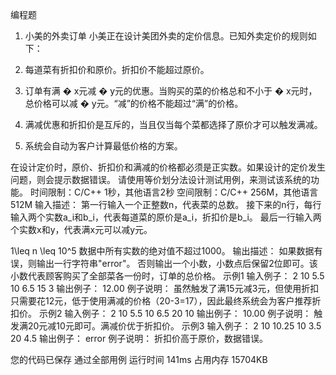 编程题

1. 小美的外卖订单
   小美正在设计美团外卖的定价信息。已知外卖定价的规则如下：

1. 每道菜有折扣价和原价。折扣价不能超过原价。
1. 订单有满
   �
   x元减
   �
   y元的优惠。当购买的菜的价格总和不小于
   �
   x元时，总价格可以减
   �
   y元。“减”的价格不能超过“满”的价格。
1. 满减优惠和折扣价是互斥的，当且仅当每个菜都选择了原价才可以触发满减。
1. 系统会自动为客户计算最低价格的方案。

在设计定价时，原价、折扣价和满减的价格都必须是正实数。如果设计的定价发生问题，则会提示数据错误。
请使用等价划分法设计测试用例，来测试该系统的功能。
时间限制：C/C++ 1秒，其他语言2秒
空间限制：C/C++ 256M，其他语言512M
输入描述：
第一行输入一个正整数n，代表菜的总数。
接下来的n行，每行输入两个实数a_i和b_i，代表每道菜的原价是a_i，折扣价是b_i。
最后一行输入两个实数x和y，代表满x元可以减y元。

1\leq n \leq 10^5
数据中所有实数的绝对值不超过1000。
输出描述：
如果数据有误，则输出一行字符串"error"。
否则输出一个小数，小数点后保留2位即可。该小数代表顾客购买了全部菜各一份时，订单的总价格。
示例1
输入例子：
2
10 5.5
10 6.5
15 3
输出例子：
12.00
例子说明：
虽然触发了满15元减3元，但使用折扣只需要花12元，低于使用满减的价格（20-3=17），因此最终系统会为客户推荐折扣价。
示例2
输入例子：
2
10 5.5
10 6.5
20 10
输出例子：
10.00
例子说明：
触发满20元减10元即可。满减价优于折扣价。
示例3
输入例子：
2
10 10.25
10 3.5
20 4.5
输出例子：
error
例子说明：
折扣价高于原价，数据错误。

您的代码已保存
通过全部用例
运行时间
141ms
占用内存
15704KB
